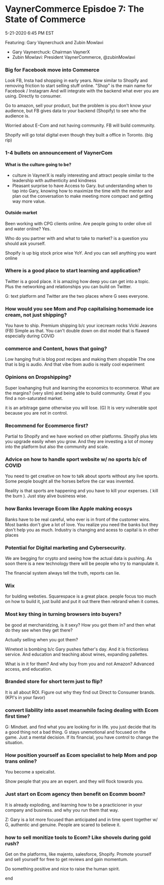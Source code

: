 # VaynerCommerce Episdoe 7: The State of Commerce
5-21-2020 6:45 PM EST

Featuring: Gary Vaynerchuck and Zubin Mowlavi
- Gary Vaynerchuck: Chairman VaynerX
- Zubin Mowlavi: President VaynerCommerce, @zubinMowlavi


### Big for Facebook move into Commerce
Look FB, Insta had shopping in early years.
Now similar to Shopify and removing friction to start
selling stuff online.
"Shop" is the main name for Facebook / Instagram
And will integrate with the backend what ever you are using.
Directly to consumer.

Go to amazon, sell your product, but the problem is you don't know your audience, but FB gives data to your backend (Shopify) to see who the audience is.

Worried about E-Com and not having community. 
FB will build community.

Shopify will go total digital even though they built a office in Toronto. (big rip)

### 1-4 bullets on announcement of VaynerCom
#### What is the culture going to be?
- culture in VaynerX is really interesting
and attract people similar to the leadership with
authenticity and kindness
- Pleasant surprise to have Access to Gary.
but understanding when to tap into Gary, 
knowing how to maximize the time with the mentor
and plan out the conversation to make meeting more compact
and getting way more value.

#### Outside market
Been working with CPG clients online.
Are people going to order olive oil and water online?
Yes.

Who do you partner with and what to take to market? is a question you should ask yourself.

Shopify is up big stock price wise YoY.
And you can sell anything you want online

### Where is a good place to start learning and application?
Twitter is a good place.
it is amazing how deep you can get into a topic.
Plus the networking and relationships you can build on Twitter.

G: text platform and Twitter are the two places where G sees everyone. 

### How would you see Mom and Pop capitalising homemade ice cream, not just shipping?
You have to ship. 
Premium shipping b/c your icecream rocks Vicki Jeavons (FB)
Simple as that. 
You can't double down on dist model that is flawed especially during COVID

### commerce and Content, hows that going?
Low hanging fruit is blog post recipes and making them shopable
The one that is big is audio. And that vibe from audio is really cool experiment

### Opinions on Dropshipping?
Super lowhanging fruit and learning the economics to ecommerce.
What are the margins? (very slim) and being able to build community. Great if you find a non-saturated market.

it is an arbitrage game otherwise you will lose. (G)
It is very vulnerable spot because you are not in control.

### Recommend for Ecommerce first?
Partial to Shopify and we have worked on other platforms.
Shopify plus lets you upgrade easily when you grow.
And they are investing a lot of money into the platform but also the community and scale.

### Advice on how to handle sport website w/ no sports b/c of COVID
You need to get creative on how to talk about sports without any live sports.
Some people bought all the horses before the car was invented.

Reality is that sports are happening and you have to kill your expenses. ( kill the burn ). Just stay alive business wise.

### how Banks leverage Ecom like Apple making ecosys
Banks have to be real careful, who ever is in front of the customer wins.
Most banks don't give a lot of love. 
You realize you need the banks but they don't help you as much.
Industry is changing and acess to capital is in other places

### Potential for Digital marketing and Cybersecurity.
We are begging for crypto and seeing how the actual data is pushing.
As soon there is a new technology there will be people who try to manipulate it.

The financial system always tell the truth, reports can lie.

### Wix
for bulding websties. Squarespace is a great place.
people focus too much on how to build it, just build and put it out there then rebrand when it comes. 

### Most key thing in turning browsers into buyers?
be good at merchanidzing, is it sexy? 
How you got them in? and then what do they see when they get there?

Actually selling when you got them? 

Winetext is bombing b/c Gary pushes father's day. And it is frictionless service. And education and teaching about wines, expanding pallettes.

What is in it for them? And why buy from you and not Amazon?
Advanced access, and education.


### Branded store for short term just to flip?
It is all about ROI.
Figure out why they find out Direct to Consumer brands.
(KPI's in your favor)

### convert liability into asset meanwhile facing dealing with Ecom first time?
G: Mindset. and find what you are looking for in life.
you just decide that its a good thing not a bad thing.
G stays unemotional and focused on the game. 
Just a mental decision.
If its financial, you have control to change the situation.

### How position yourself as Ecom specialist to help Mom and pop trans online?
You become a speicalist. 

Show people that you are an expert. and they will flock towards you. 

### Just start on Ecom agency then benefit on Ecomm boom?
It is already exploding, and learning how to be a practicioner in your company and business. and why you run them that way.

Z: Gary is a lot more focused than anticipated and in time spent together w/ G, authentic and genuine. People are scared to believe it. 

### how to sell monitize tools to Ecom? Like shovels during gold rush?
Get on the platforms, like majento, salesforce, Shopify. 
Promote yourself and sell yourself for free to get reviews
and gain momentum.

Do something positive and nice to raise the human spirit.

end
